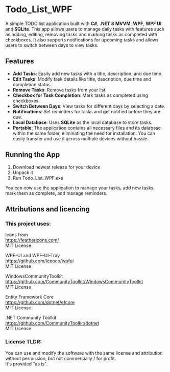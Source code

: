 # Todo_List_WPF

A simple TODO list application built with **C#**, **.NET 8** **MVVM**, **WPF**, **WPF UI** and **SQLite**. This app allows users to manage daily tasks with features such as adding, editing, removing tasks and marking tasks as completed with checkboxes. It also supports notifications for upcoming tasks and allows users to switch between days to view tasks.

## Features

- **Add Tasks**: Easily add new tasks with a title, description, and due time.
- **Edit Tasks**: Modify task details like title, description, due time and completion status.
- **Remove Tasks**: Remove tasks from your list.
- **Checkbox for Task Completion**: Mark tasks as completed using checkboxes.
- **Switch Between Days**: View tasks for different days by selecting a date.
- **Notifications**: Set reminders for tasks and get notified before they are due.
- **Local Database**: Uses **SQLite** as the local database to store tasks.
- **Portable**: The application contains all necessary files and its database within the same folder, eliminating the need for installation. You can easily transfer and use it across multiple devices without hassle.

## Running the App

1. Download newest release for your device
2. Unpack it
3. Run Todo_List_WPF.exe

You can now use the application to manage your tasks, add new tasks, mark them as complete, and manage reminders.

## Attributions and licencing
### This project uses:

Icons from  
https://feathericons.com/  
MIT License  

WPF-UI and WPF-UI-Tray  
https://github.com/lepoco/wpfui  
MIT License  

WindowsCommunityToolkit  
https://github.com/CommunityToolkit/WindowsCommunityToolkit  
MIT License  

Entity Framework Core  
https://github.com/dotnet/efcore  
MIT License  

.NET Community Toolkit  
https://github.com/CommunityToolkit/dotnet  
MIT License

### License TLDR:
You can use and modify the software with the same license and attribution without permission, but not commercially / for profit.  
It's provided "as is".
